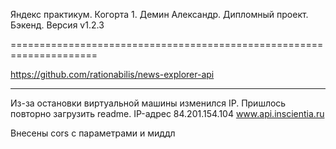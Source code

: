 Яндекс практикум. Когорта 1. Демин Александр. Дипломный проект. Бэкенд. Версия v1.2.3

=====================================================================

https://github.com/rationabilis/news-explorer-api

------------------------------------------------------

Из-за остановки виртуальной машины изменился IP. Пришлось повторно загрузить readme.
IP-адрес 84.201.154.104
www.api.inscientia.ru

Внесены cors с параметрами и миддл
